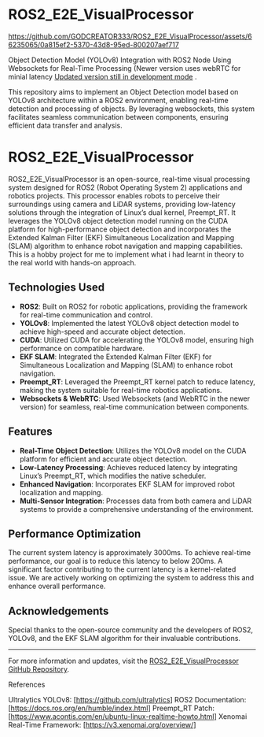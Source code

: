 # ROS2_E2E_VisualProcessor



https://github.com/GODCREATOR333/ROS2_E2E_VisualProcessor/assets/66235065/0a815ef2-5370-43d8-95ed-800207aef717

Object Detection Model (YOLOv8) Integration with ROS2 Node Using Websockets for Real-Time Processing (Newer version uses webRTC for minial latency [Updated version still in development mode](https://github.com/GODCREATOR333/SensoryAI-ROS2) .

This repository aims to implement an Object Detection model based on YOLOv8 architecture within a ROS2 environment, enabling real-time detection and processing of objects. By leveraging websockets, this system facilitates seamless communication between components, ensuring efficient data transfer and analysis.

# ROS2_E2E_VisualProcessor

ROS2_E2E_VisualProcessor is an open-source, real-time visual processing system designed for ROS2 (Robot Operating System 2) applications and robotics projects. This processor enables robots to perceive their surroundings using camera and LiDAR systems, providing low-latency solutions through the integration of Linux’s dual kernel, Preempt_RT. It leverages the YOLOv8 object detection model running on the CUDA platform for high-performance object detection and incorporates the Extended Kalman Filter (EKF) Simultaneous Localization and Mapping (SLAM) algorithm to enhance robot navigation and mapping capabilities. This is a hobby project for me to implement what i had learnt in theory to the real world with hands-on approach.

## Technologies Used

- **ROS2**: Built on ROS2 for robotic applications, providing the framework for real-time communication and control.
- **YOLOv8**: Implemented the latest YOLOv8 object detection model to achieve high-speed and accurate object detection.
- **CUDA**: Utilized CUDA for accelerating the YOLOv8 model, ensuring high performance on compatible hardware.
- **EKF SLAM**: Integrated the Extended Kalman Filter (EKF) for Simultaneous Localization and Mapping (SLAM) to enhance robot navigation.
- **Preempt_RT**: Leveraged the Preempt_RT kernel patch to reduce latency, making the system suitable for real-time robotics applications.
- **Websockets & WebRTC**: Used Websockets (and WebRTC in the newer version) for seamless, real-time communication between components.

## Features

- **Real-Time Object Detection**: Utilizes the YOLOv8 model on the CUDA platform for efficient and accurate object detection.
- **Low-Latency Processing**: Achieves reduced latency by integrating Linux’s Preempt_RT, which modifies the native scheduler.
- **Enhanced Navigation**: Incorporates EKF SLAM for improved robot localization and mapping.
- **Multi-Sensor Integration**: Processes data from both camera and LiDAR systems to provide a comprehensive understanding of the environment.

## Performance Optimization

The current system latency is approximately 3000ms. To achieve real-time performance, our goal is to reduce this latency to below 200ms. A significant factor contributing to the current latency is a kernel-related issue. We are actively working on optimizing the system to address this and enhance overall performance.


## Acknowledgements

Special thanks to the open-source community and the developers of ROS2, YOLOv8, and the EKF SLAM algorithm for their invaluable contributions.

---

For more information and updates, visit the [ROS2_E2E_VisualProcessor GitHub Repository](https://github.com/GODCREATOR333/ROS2_E2E_VisualProcessor). 

References

Ultralytics YOLOv8: [https://github.com/ultralytics]
ROS2 Documentation: [https://docs.ros.org/en/humble/index.html]
Preempt_RT Patch: [https://www.acontis.com/en/ubuntu-linux-realtime-howto.html]
Xenomai Real-Time Framework: [https://v3.xenomai.org/overview/]
